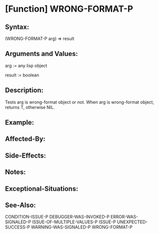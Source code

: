 # [Function] WRONG-FORMAT-P

## Syntax:

(WRONG-FORMAT-P arg) => result

## Arguments and Values:

arg := any lisp object

result := boolean

## Description:
Tests arg is wrong-format object or not.
When arg is wrong-format object, returns T, otherwise NIL.

## Example:

## Affected-By:

## Side-Effects:

## Notes:

## Exceptional-Situations:

## See-Also:

CONDITION-ISSUE-P
DEBUGGER-WAS-INVOKED-P
ERROR-WAS-SIGNALED-P
ISSUE-OF-MULTIPLE-VALUES-P
ISSUE-P
UNEXPECTED-SUCCESS-P
WARNING-WAS-SIGNALED-P
WRONG-FORMAT-P
